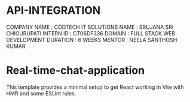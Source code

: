 # API-INTEGRATION
COMPANY NAME : CODTECH IT SOLUTIONS
NAME         : SRUJANA SRI CHIGURUPATI
INTERN ID    : CT06DF336
DOMAIN       : FULL STACK WEB DEVELOPMENT
DURATION     : 6 WEEKS
MENTOR       : NEELA SANTHOSH KUMAR

# Real-time-chat-application
This template provides a minimal setup to get React working in Vite with HMR and some ESLint rules.
